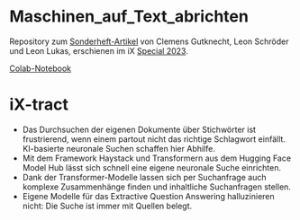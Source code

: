 # Maschinen_auf_Text_abrichten
Repository zum [Sonderheft-Artikel](https://www.heise.de/select/ix/2023/13/2307514452409693169) von Clemens Gutknecht, Leon Schröder und Leon Lukas, erschienen im iX [Special 2023](https://www.heise.de/select/ix/2023/13/).

[Colab-Notebook](https://colab.research.google.com/github/ix-magazin/Maschinen_auf_Text_abrichten/blob/main/Question-Answering-Pipeline.ipynb)

# iX-tract
- Das Durchsuchen der eigenen Dokumente über Stichwörter ist frustrierend, wenn einem partout nicht das richtige Schlagwort einfällt. KI-basierte neuronale Suchen schaffen hier Abhilfe.
- Mit dem Framework Haystack und Transformern aus dem Hugging Face Model Hub lässt sich schnell eine eigene neuronale Suche einrichten.
- Dank der Transformer-Modelle lassen sich per Suchanfrage auch komplexe Zusammenhänge finden und inhaltliche Suchanfragen stellen.
- Eigene Modelle für das Extractive Question Answering halluzinieren nicht: Die Suche ist immer mit Quellen belegt.
